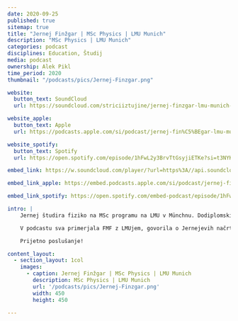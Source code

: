 ```yaml
---
date: 2020-09-25
published: true 
sitemap: true
title: "Jernej Finžgar | MSc Physics | LMU Munich" 
description: "MSc Physics | LMU Munich"
categories: podcast
disciplines: Education, Študij 
media: podcast
ownership: Alek Pikl
time_period: 2020
thumbnail: "/podcasts/pics/Jernej-Finzgar.png"

website:
  button_text: SoundCloud 
  url: https://soundcloud.com/striciiztujine/jernej-finzgar-lmu-munich-msc-physics/s-CYHYz1PiuHH 

website_apple:
  button_text: Apple
  url: https://podcasts.apple.com/si/podcast/jernej-fin%C5%BEgar-lmu-munich-msc-physics/id1435290632?i=1000492513019 

website_spotify:
  button_text: Spotify
  url: https://open.spotify.com/episode/1hFwL2y3BrvTtGsyjiETKe?si=t3NYKM2BR922ur-cbD4aBw

embed_link: https://w.soundcloud.com/player/?url=https%3A//api.soundcloud.com/tracks/784044826&color=%23ff5500&auto_play=false&hide_related=false&show_comments=true&show_user=true&show_reposts=false&show_teaser=true

embed_link_apple: https://embed.podcasts.apple.com/si/podcast/jernej-fin%C5%BEgar-lmu-munich-msc-physics/id1435290632?i=1000492513019

embed_link_spotify: https://open.spotify.com/embed-podcast/episode/1hFwL2y3BrvTtGsyjiETKe

intro: |
    Jernej študira fiziko na MSc programu na LMU v Münchnu. Dodiplomski študij je opravil na FMF v Ljubljani, prav tako iz fizike. 

    V podcastu sva primerjala FMF z LMUjem, govorila o Jernejevih načrtih za PhD in na splošno malo podebatirala o njegovem masterju. 

    Prijetno poslušanje!

content_layout:
  - section_layout: 1col
    images:
      - caption: Jernej Finžgar | MSc Physics | LMU Munich  
        description: MSc Physics | LMU Munich
        url: '/podcasts/pics/Jernej-Finzgar.png'
        width: 450 
        height: 450

---
```

